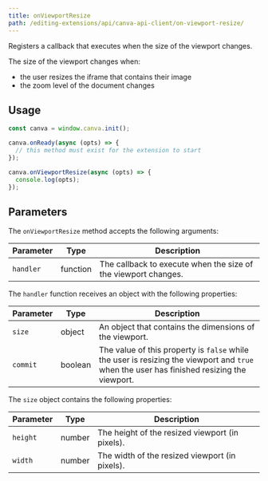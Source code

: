 ```yaml
---
title: onViewportResize
path: /editing-extensions/api/canva-api-client/on-viewport-resize/
---
```


Registers a callback that executes when the size of the viewport changes.

The size of the viewport changes when:

- the user resizes the iframe that contains their image
- the zoom level of the document changes

## Usage

```javascript
const canva = window.canva.init();

canva.onReady(async (opts) => {
  // this method must exist for the extension to start
});

canva.onViewportResize(async (opts) => {
  console.log(opts);
});
```

## Parameters

The `onViewportResize` method accepts the following arguments:

| Parameter | Type     | Description                                                    |
| --------- | -------- | -------------------------------------------------------------- |
| `handler` | function | The callback to execute when the size of the viewport changes. |

The `handler` function receives an object with the following properties:

| Parameter | Type    | Description                                                                                                                                |
| --------- | ------- | ------------------------------------------------------------------------------------------------------------------------------------------ |
| `size`    | object  | An object that contains the dimensions of the viewport.                                                                                    |
| `commit`  | boolean | The value of this property is `false` while the user is resizing the viewport and `true` when the user has finished resizing the viewport. |

The `size` object contains the following properties:

| Parameter | Type   | Description                                     |
| --------- | ------ | ----------------------------------------------- |
| `height`  | number | The height of the resized viewport (in pixels). |
| `width`   | number | The width of the resized viewport (in pixels).  |
